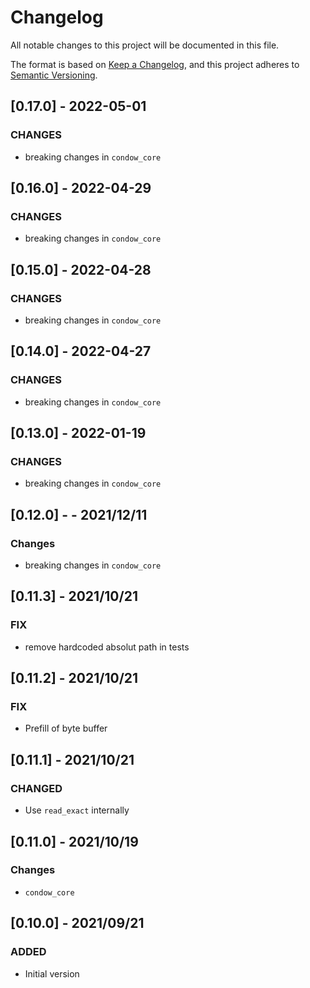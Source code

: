 # Changelog
All notable changes to this project will be documented in this file.

The format is based on [Keep a Changelog](https://keepachangelog.com/en/1.0.0/),
and this project adheres to [Semantic Versioning](https://semver.org/spec/v2.0.0.html).

## [0.17.0] -  2022-05-01

### CHANGES

- breaking changes in `condow_core`

## [0.16.0] -  2022-04-29

### CHANGES

- breaking changes in `condow_core`

## [0.15.0] -  2022-04-28

### CHANGES

- breaking changes in `condow_core`

## [0.14.0] -  2022-04-27

### CHANGES

- breaking changes in `condow_core`

## [0.13.0] -  2022-01-19

### CHANGES

- breaking changes in `condow_core`

## [0.12.0] -  - 2021/12/11

### Changes

- breaking changes in `condow_core`

## [0.11.3] - 2021/10/21

### FIX

* remove hardcoded absolut path in tests

## [0.11.2] - 2021/10/21

### FIX

* Prefill of byte buffer

## [0.11.1] - 2021/10/21

### CHANGED

* Use `read_exact` internally
## [0.11.0] - 2021/10/19

### Changes

* `condow_core`

## [0.10.0] - 2021/09/21

### ADDED

* Initial version

